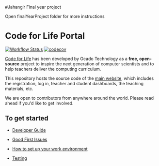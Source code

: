 #Jahangir Final year project

Open finalYearProject folder for more instructions



# Code for Life Portal

[![Workflow Status](https://github.com/ocadotechnology/codeforlife-portal/actions/workflows/ci.yml/badge.svg)](https://github.com/ocadotechnology/codeforlife-portal/actions/workflows/ci.yml)
[![codecov](https://codecov.io/gh/ocadotechnology/codeforlife-portal/branch/master/graph/badge.svg)](https://codecov.io/gh/ocadotechnology/codeforlife-portal)

[Code for Life](https://www.codeforlife.education/) has been developed by Ocado Technology as a **free, open-source** project to inspire the next generation of computer scientists and to help teachers deliver the computing curriculum.

This repository hosts the source code of the [main website](https://www.codeforlife.education/), which includes the registration, log in, teacher and student dashboards, the teaching materials, etc.

We are open to contributors from anywhere around the world. Please read ahead if you'd like to get involved.

## To get started

- [Developer Guide](https://docs.codeforlife.education/developer-guide)

- [Good First Issues](https://github.com/ocadotechnology/codeforlife-portal/contribute)

- [How to set up your work environment](https://docs.codeforlife.education/git/common-setup)

- [Testing](https://docs.codeforlife.education/git/testing)
